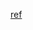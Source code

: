 [ref](https://medium.com/@224vinod/understanding-spring-transactions-propagation-levels-a-comprehensive-guide-feb8093d3d31)
